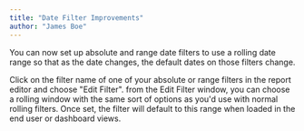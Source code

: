 ```yaml
---
title: "Date Filter Improvements"
author: "James Boe"
---
```

You can now set up absolute and range date filters to use a rolling date range so that as the date changes, the default dates on those filters change.<!--more-->

Click on the filter name of one of your absolute or range filters in the report editor and choose "Edit Filter". from the Edit Filter window, you can choose a rolling window with the same sort of options as you'd use with normal rolling filters. Once set, the filter will default to this range when loaded in the end user or dashboard views.